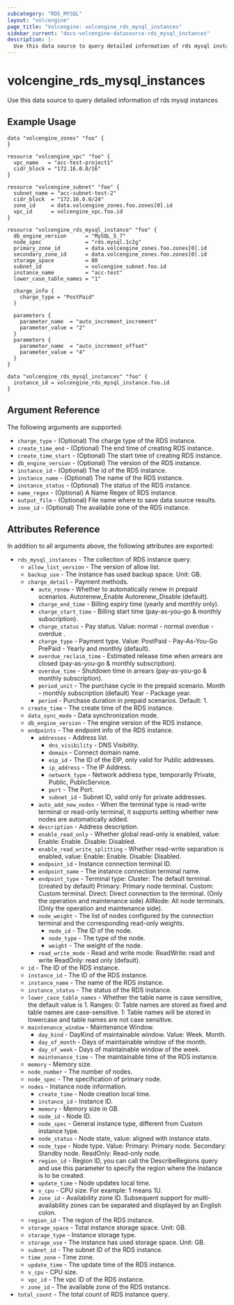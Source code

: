 ```yaml
---
subcategory: "RDS_MYSQL"
layout: "volcengine"
page_title: "Volcengine: volcengine_rds_mysql_instances"
sidebar_current: "docs-volcengine-datasource-rds_mysql_instances"
description: |-
  Use this data source to query detailed information of rds mysql instances
---
```

# volcengine_rds_mysql_instances
Use this data source to query detailed information of rds mysql instances
## Example Usage
```hcl
data "volcengine_zones" "foo" {
}

resource "volcengine_vpc" "foo" {
  vpc_name   = "acc-test-project1"
  cidr_block = "172.16.0.0/16"
}

resource "volcengine_subnet" "foo" {
  subnet_name = "acc-subnet-test-2"
  cidr_block  = "172.16.0.0/24"
  zone_id     = data.volcengine_zones.foo.zones[0].id
  vpc_id      = volcengine_vpc.foo.id
}

resource "volcengine_rds_mysql_instance" "foo" {
  db_engine_version      = "MySQL_5_7"
  node_spec              = "rds.mysql.1c2g"
  primary_zone_id        = data.volcengine_zones.foo.zones[0].id
  secondary_zone_id      = data.volcengine_zones.foo.zones[0].id
  storage_space          = 80
  subnet_id              = volcengine_subnet.foo.id
  instance_name          = "acc-test"
  lower_case_table_names = "1"

  charge_info {
    charge_type = "PostPaid"
  }

  parameters {
    parameter_name  = "auto_increment_increment"
    parameter_value = "2"
  }
  parameters {
    parameter_name  = "auto_increment_offset"
    parameter_value = "4"
  }
}

data "volcengine_rds_mysql_instances" "foo" {
  instance_id = volcengine_rds_mysql_instance.foo.id
}
```
## Argument Reference
The following arguments are supported:
* `charge_type` - (Optional) The charge type of the RDS instance.
* `create_time_end` - (Optional) The end time of creating RDS instance.
* `create_time_start` - (Optional) The start time of creating RDS instance.
* `db_engine_version` - (Optional) The version of the RDS instance.
* `instance_id` - (Optional) The id of the RDS instance.
* `instance_name` - (Optional) The name of the RDS instance.
* `instance_status` - (Optional) The status of the RDS instance.
* `name_regex` - (Optional) A Name Regex of RDS instance.
* `output_file` - (Optional) File name where to save data source results.
* `zone_id` - (Optional) The available zone of the RDS instance.

## Attributes Reference
In addition to all arguments above, the following attributes are exported:
* `rds_mysql_instances` - The collection of RDS instance query.
    * `allow_list_version` - The version of allow list.
    * `backup_use` - The instance has used backup space. Unit: GB.
    * `charge_detail` - Payment methods.
        * `auto_renew` - Whether to automatically renew in prepaid scenarios.
Autorenew_Enable
Autorenew_Disable (default).
        * `charge_end_time` - Billing expiry time (yearly and monthly only).
        * `charge_start_time` - Billing start time (pay-as-you-go & monthly subscription).
        * `charge_status` - Pay status. Value:
normal - normal
overdue - overdue
.
        * `charge_type` - Payment type. Value:
PostPaid - Pay-As-You-Go
PrePaid - Yearly and monthly (default).
        * `overdue_reclaim_time` - Estimated release time when arrears are closed (pay-as-you-go & monthly subscription).
        * `overdue_time` - Shutdown time in arrears (pay-as-you-go & monthly subscription).
        * `period_unit` - The purchase cycle in the prepaid scenario.
Month - monthly subscription (default)
Year - Package year.
        * `period` - Purchase duration in prepaid scenarios. Default: 1.
    * `create_time` - The create time of the RDS instance.
    * `data_sync_mode` - Data synchronization mode.
    * `db_engine_version` - The engine version of the RDS instance.
    * `endpoints` - The endpoint info of the RDS instance.
        * `addresses` - Address list.
            * `dns_visibility` - DNS Visibility.
            * `domain` - Connect domain name.
            * `eip_id` - The ID of the EIP, only valid for Public addresses.
            * `ip_address` - The IP Address.
            * `network_type` - Network address type, temporarily Private, Public, PublicService.
            * `port` - The Port.
            * `subnet_id` - Subnet ID, valid only for private addresses.
        * `auto_add_new_nodes` - When the terminal type is read-write terminal or read-only terminal, it supports setting whether new nodes are automatically added.
        * `description` - Address description.
        * `enable_read_only` - Whether global read-only is enabled, value: Enable: Enable. Disable: Disabled.
        * `enable_read_write_splitting` - Whether read-write separation is enabled, value: Enable: Enable. Disable: Disabled.
        * `endpoint_id` - Instance connection terminal ID.
        * `endpoint_name` - The instance connection terminal name.
        * `endpoint_type` - Terminal type:
Cluster: The default terminal. (created by default)
Primary: Primary node terminal.
Custom: Custom terminal.
Direct: Direct connection to the terminal. (Only the operation and maintenance side)
AllNode: All node terminals. (Only the operation and maintenance side).
        * `node_weight` - The list of nodes configured by the connection terminal and the corresponding read-only weights.
            * `node_id` - The ID of the node.
            * `node_type` - The type of the node.
            * `weight` - The weight of the node.
        * `read_write_mode` - Read and write mode:
ReadWrite: read and write
ReadOnly: read only (default).
    * `id` - The ID of the RDS instance.
    * `instance_id` - The ID of the RDS instance.
    * `instance_name` - The name of the RDS instance.
    * `instance_status` - The status of the RDS instance.
    * `lower_case_table_names` - Whether the table name is case sensitive, the default value is 1.
Ranges:
0: Table names are stored as fixed and table names are case-sensitive.
1: Table names will be stored in lowercase and table names are not case sensitive.
    * `maintenance_window` - Maintenance Window.
        * `day_kind` - DayKind of maintainable window. Value: Week. Month.
        * `day_of_month` - Days of maintainable window of the month.
        * `day_of_week` - Days of maintainable window of the week.
        * `maintenance_time` - The maintainable time of the RDS instance.
    * `memory` - Memory size.
    * `node_number` - The number of nodes.
    * `node_spec` - The specification of primary node.
    * `nodes` - Instance node information.
        * `create_time` - Node creation local time.
        * `instance_id` - Instance ID.
        * `memory` - Memory size in GB.
        * `node_id` - Node ID.
        * `node_spec` - General instance type, different from Custom instance type.
        * `node_status` - Node state, value: aligned with instance state.
        * `node_type` - Node type. Value: Primary: Primary node.
Secondary: Standby node.
ReadOnly: Read-only node.
        * `region_id` - Region ID, you can call the DescribeRegions query and use this parameter to specify the region where the instance is to be created.
        * `update_time` - Node updates local time.
        * `v_cpu` - CPU size. For example: 1 means 1U.
        * `zone_id` - Availability zone ID. Subsequent support for multi-availability zones can be separated and displayed by an English colon.
    * `region_id` - The region of the RDS instance.
    * `storage_space` - Total instance storage space. Unit: GB.
    * `storage_type` - Instance storage type.
    * `storage_use` - The instance has used storage space. Unit: GB.
    * `subnet_id` - The subnet ID of the RDS instance.
    * `time_zone` - Time zone.
    * `update_time` - The update time of the RDS instance.
    * `v_cpu` - CPU size.
    * `vpc_id` - The vpc ID of the RDS instance.
    * `zone_id` - The available zone of the RDS instance.
* `total_count` - The total count of RDS instance query.


